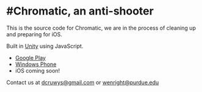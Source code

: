 #Chromatic, an anti-shooter
============

This is the source code for Chromatic, we are in the process of cleaning up and preparing for iOS.

Built in <a href="http://unity3d.com/">Unity</a> using JavaScript. 

* <a href="https://play.google.com/store/apps/details?id=com.WD40.Chromatic">Google Play</a>
* <a href="http://www.windowsphone.com/en-us/store/app/chromatic/54ccd15d-0672-4a37-8bcc-1f19f09b5bcc">Windows Phone</a>
* iOS coming soon!


Contact us at dcruwys@gmail.com or wenright@purdue.edu
